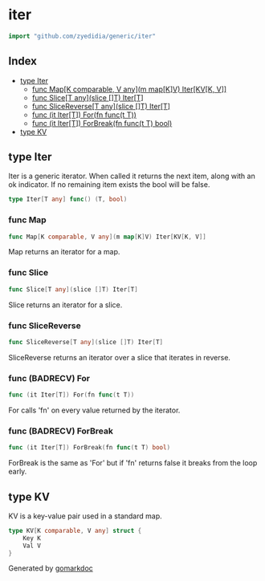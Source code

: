 <!-- Code generated by gomarkdoc. DO NOT EDIT -->

# iter

```go
import "github.com/zyedidia/generic/iter"
```

## Index

- [type Iter](<#type-iter>)
  - [func Map[K comparable, V any](m map[K]V) Iter[KV[K, V]]](<#func-map>)
  - [func Slice[T any](slice []T) Iter[T]](<#func-slice>)
  - [func SliceReverse[T any](slice []T) Iter[T]](<#func-slicereverse>)
  - [func (it Iter[T]) For(fn func(t T))](<#func-badrecv-for>)
  - [func (it Iter[T]) ForBreak(fn func(t T) bool)](<#func-badrecv-forbreak>)
- [type KV](<#type-kv>)


## type Iter

Iter is a generic iterator\. When called it returns the next item\, along with an ok indicator\. If no remaining item exists the bool will be false\.

```go
type Iter[T any] func() (T, bool)
```

### func Map

```go
func Map[K comparable, V any](m map[K]V) Iter[KV[K, V]]
```

Map returns an iterator for a map\.

### func Slice

```go
func Slice[T any](slice []T) Iter[T]
```

Slice returns an iterator for a slice\.

### func SliceReverse

```go
func SliceReverse[T any](slice []T) Iter[T]
```

SliceReverse returns an iterator over a slice that iterates in reverse\.

### func \(BADRECV\) For

```go
func (it Iter[T]) For(fn func(t T))
```

For calls 'fn' on every value returned by the iterator\.

### func \(BADRECV\) ForBreak

```go
func (it Iter[T]) ForBreak(fn func(t T) bool)
```

ForBreak is the same as 'For' but if 'fn' returns false it breaks from the loop early\.

## type KV

KV is a key\-value pair used in a standard map\.

```go
type KV[K comparable, V any] struct {
    Key K
    Val V
}
```



Generated by [gomarkdoc](<https://github.com/princjef/gomarkdoc>)

